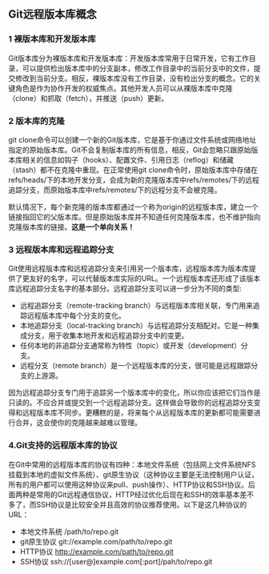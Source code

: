 ## Git远程版本库概念

### 1 裸版本库和开发版本库
Git版本库分为裸版本库和开发版本库：开发版本库常用于日常开发，它有工作目录，可以提供检出版本库中的分支副本，修改工作目录中的当前分支中的文件，提交修改到当前分支。相反，裸版本库没有工作目录，没有检出分支的概念。它的关键角色是作为协作开发的权威焦点。其他开发人员可以从裸版本库中克隆（clone）和抓取（fetch），并推送（push）更新。

### 2 版本库的克隆
git clone命令可以创建一个新的Git版本库，它是基于你通过文件系统或网络地址指定的原始版本库。Git不会复制版本库的所有信息，相反，Git会忽略只跟原始版本库相关的信息如钩子（hooks）、配置文件、引用日志（reflog）和储藏（stash）都不在克隆中重现。在正常使用git clone命令时，原始版本库中存储在refs/heads/下的本地开发分支，会成为新的克隆版本库中refs/remotes/下的远程追踪分支，而原始版本库中refs/remotes/下的远程分支不会被克隆。

默认情况下，每个新克隆的版本库都通过一个称为origin的远程版本库，建立一个链接指回它的父版本库。但是原始版本库并不知道任何克隆版本库，也不维护指向克隆版本库的链接。**这是一个单向关系！**

### 3 远程版本库和远程追踪分支
Git使用远程版本库和远程追踪分支来引用另一个版本库，远程版本库为版本库提供了更友好的名字，可以代替版本库实际的URL。一个远程版本库还形成了该版本库远程追踪分支名字的基本部分。远程追踪分支可以进一步分为不同的类型: 

* 远程追踪分支（remote-tracking branch）与远程版本库相关联，专门用来追踪远程版本库中每个分支的变化。
* 本地追踪分支（local-tracking branch）与远程追踪分支相配对。它是一种集成分支，用于收集本地开发和远程追踪分支中的变更。
* 任何本地的非追踪分支通常称为特性（topic）或开发（development）分支。
* 远程分支（remote branch）是一个远程版本库的分支，很可能是远程跟踪分支的上游源。

因为远程追踪分支专门用于追踪另一个版本库中的变化，所以你应该把它们当作是只读的。不应合并或提交到一个远程追踪分支。这样做会导致你的远程追踪分支变得和远程版本库不同步。更糟糕的是，将来每个从远程版本库的更新都可能需要进行合并，这会使你的克隆越来越难以管理。

### 4.Git支持的远程版本库的协议
在Git中常用的远程版本库的协议有四种：本地文件系统（包括网上文件系统NFS挂载到本地的虚拟文件系统）、git原生协议（这种协议主要是无法控制用户认证，所有的用户都可以使用这种协议来pull、push操作）、HTTP协议和SSH协议。后面两种是常用的Git远程通信协议，HTTP经过优化后现在和SSH的效率基本差不多了，而SSH协议是比较安全并且高效的协议推荐使用。以下是这几种协议的URL：
* 本地文件系统  /path/to/repo.git
* git原生协议   git://example.com/path/to/repo.git
* HTTP协议  http://example.com/path/to/repo.git
* SSH协议   ssh://[user@]example.com[:port]/pah/to/repo.git


